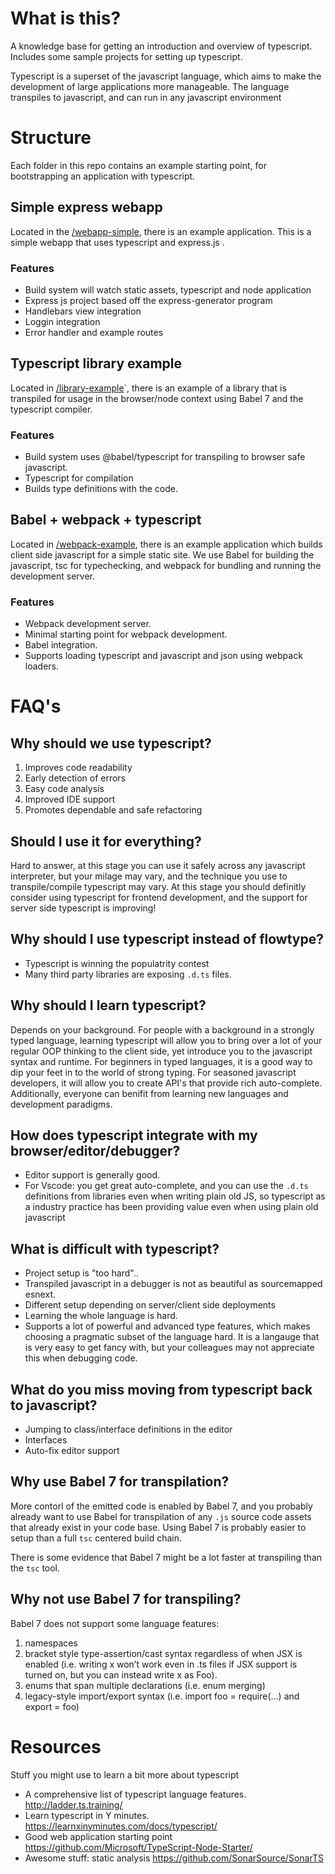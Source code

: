 
# What is this?

A knowledge base for getting an introduction and overview of typescript. Includes some sample projects for setting up typescript.

Typescript is a superset of the javascript language, which aims to make the development of large applications more manageable. The language transpiles to javascript, and can run in any javascript environment

# Structure 

Each folder in this repo contains an example starting point, for bootstrapping an application with typescript.

## Simple express webapp

Located in the [/webapp-simple](/webapp-simple/README.md), there is an example application. This is a simple webapp that uses typescript and express.js .

### Features

- Build system will watch static assets, typescript and node application
- Express js project based off the express-generator program
- Handlebars view integration
- Loggin integration
- Error handler and example routes


## Typescript library example

Located in [/library-example](/library-example/README.md)`, there is an example of a library that is transpiled for usage in the browser/node context using Babel 7 and the typescript compiler.

### Features

- Build system uses @babel/typescript for transpiling to browser safe javascript.
- Typescript for compilation
- Builds type definitions with the code.

## Babel + webpack + typescript


Located in [/webpack-example](/webpack-example/README.md), there is an example application which builds client side javascript for a simple static site. We use Babel for building the javascript, tsc for typechecking, and webpack for bundling and running the development server.

### Features
- Webpack development server.
- Minimal starting point for webpack development.
- Babel integration.
- Supports loading typescript and javascript and json using webpack loaders.

# FAQ's

## Why should we use typescript?

1. Improves code readability
2. Early detection of errors
3. Easy code analysis
4. Improved IDE support
5. Promotes dependable and safe refactoring

## Should I use it for everything?

Hard to answer, at this stage you can use it safely across any javascript interpreter, but your milage may vary, and the technique you use to transpile/compile typescript may vary. At this stage you should definitly consider using typescript for frontend development, and the support for server side typescript is improving!


## Why should I use typescript instead of flowtype?

- Typescript is winning the populatrity contest
- Many third party libraries are exposing `.d.ts` files.

## Why should I learn typescript?

Depends on your background. For people with a background in a strongly typed language, learning typescript will allow you to bring over a lot of your regular OOP thinking to the client side, yet introduce you to the javascript syntax and runtime. For beginners in typed languages, it is a good way to dip your feet in to the world of strong typing. For seasoned javascript developers, it will allow you to create API's that provide rich auto-complete. Additionally, everyone can benifit from learning new languages and development paradigms.

## How does typescript integrate with my browser/editor/debugger?

- Editor support is generally good.
- For Vscode: you get great auto-complete, and you can use the `.d.ts` definitions from libraries even when writing plain old JS, so typescript as a industry practice has been providing value even when using plain old javascript

## What is difficult with typescript?

- Project setup is "too hard"..
- Transpiled javascript in a debugger is not as beautiful as sourcemapped esnext.
- Different setup depending on server/client side deployments
- Learning the whole language is hard.
- Supports a lot of powerful and advanced type features, which makes choosing a pragmatic subset of the language hard. It is a langauge that is very easy to get fancy with, but your colleagues may not appreciate this when debugging code.

## What do you miss moving from typescript back to javascript?

- Jumping to class/interface definitions in the editor
- Interfaces
- Auto-fix editor support

## Why use Babel 7 for transpilation?

More contorl of the emitted code is enabled by Babel 7, and you probably already want to use Babel for transpilation of any `.js` source code assets that already exist in your code base.
Using Babel 7 is probably easier to setup than a full `tsc` centered build chain.

There is some evidence that Babel 7 might be a lot faster at transpiling than the `tsc` tool.

## Why not use Babel 7 for transpiling?

Babel 7 does not support some language features:

1. namespaces
2. bracket style type-assertion/cast syntax regardless of when JSX is enabled (i.e. writing <Foo>x won’t work even in .ts files if JSX support is turned on, but you can instead write x as Foo).
3. enums that span multiple declarations (i.e. enum merging)
4. legacy-style import/export syntax (i.e. import foo = require(...) and export = foo)


# Resources

Stuff you might use to learn a bit more about typescript

- A comprehensive list of typescript language features. http://ladder.ts.training/
- Learn typescript in Y minutes. https://learnxinyminutes.com/docs/typescript/ 
- Good web application starting point https://github.com/Microsoft/TypeScript-Node-Starter/
- Awesome stuff: static analysis https://github.com/SonarSource/SonarTS


